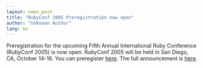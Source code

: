 ```yaml
---
layout: news_post
title: "RubyConf 2005 Preregistration now open"
author: "Unknown Author"
lang: ko
---
```


Preregistration for the upcoming Fifth Annual International Ruby
Conference (RubyConf 2005) is now open. RubyConf 2005 will be held in
San Diego, CA, October 14-16. You can preregister [here][1]. The full
announcement is [here][2].



[1]: http://www.rubycentral.org/conference/prereg/ 
[2]: http://www.ruby-talk.org/cgi-bin/scat.rb/ruby/ruby-talk/134660 
